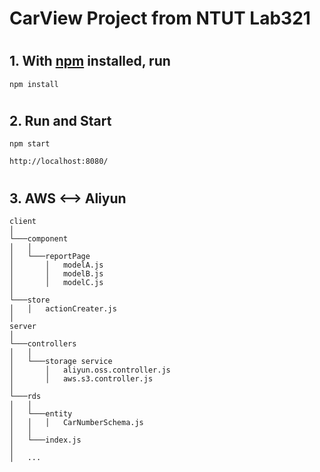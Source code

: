 # CarView Project from NTUT Lab321
#
## 1. With [npm](https://npmjs.org/) installed, run

```shell
npm install
```
#
## 2. Run and Start

```shell
npm start
```


```shell
http://localhost:8080/
```

#
## 3. AWS <--> Aliyun

```shell
client
│
└───component
│   │
│   └───reportPage
│       │   modelA.js
│       │   modelB.js
│       │   modelC.js
│
└───store
│   │   actionCreater.js
│
server
│
└───controllers
│   │
│   └───storage service
│       │   aliyun.oss.controller.js
│       │   aws.s3.controller.js
│
└───rds
│   │
│   └───entity
│   │   │   CarNumberSchema.js
│   │
│   └───index.js
│
│   ...
```